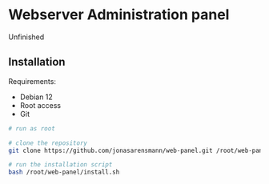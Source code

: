 # Webserver Administration panel

Unfinished

## Installation

Requirements:

- Debian 12
- Root access
- Git

```bash
# run as root

# clone the repository
git clone https://github.com/jonasarensmann/web-panel.git /root/web-panel/

# run the installation script
bash /root/web-panel/install.sh
```
